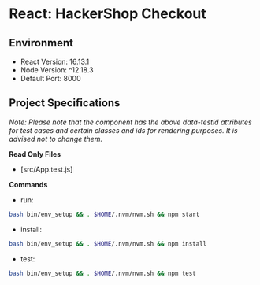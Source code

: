 # React: HackerShop Checkout

## Environment

- React Version: 16.13.1
- Node Version: ^12.18.3
- Default Port: 8000

## Project Specifications

_Note: Please note that the component has the above data-testid attributes for test cases and certain classes and ids for rendering purposes. It is advised not to change them._

**Read Only Files**

- [src/App.test.js]

**Commands**

- run:

```bash
bash bin/env_setup && . $HOME/.nvm/nvm.sh && npm start
```

- install:

```bash
bash bin/env_setup && . $HOME/.nvm/nvm.sh && npm install
```

- test:

```bash
bash bin/env_setup && . $HOME/.nvm/nvm.sh && npm test
```
